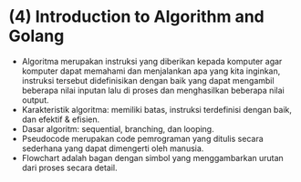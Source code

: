 # (4) Introduction to Algorithm and Golang
- Algoritma merupakan instruksi yang diberikan kepada komputer agar komputer dapat memahami dan menjalankan apa yang kita inginkan, instruksi tersebut didefinisikan dengan baik yang dapat mengambil beberapa nilai inputan lalu di proses dan menghasilkan beberapa nilai output.
- Karakteristik algoritma: memiliki batas, instruksi terdefinisi dengan baik, dan efektif & efisien.
- Dasar algoritm: sequential, branching, dan looping.
- Pseudocode merupakan code pemrograman yang ditulis secara sederhana yang dapat dimengerti oleh manusia.
- Flowchart adalah bagan dengan simbol yang menggambarkan urutan dari proses secara detail.